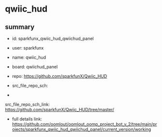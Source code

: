 # qwiic_hud
 
## summary 
* id: sparkfunx_qwiic_hud_qwiichud_panel
* user: sparkfunx
* name: qwiic_hud
* board: qwiichud_panel
* repo: https://github.com/sparkfunX/Qwiic_HUD



* src_file_repo_sch: 
*
 src_file_repo_sch_link: https://github.com/sparkfunX/Qwiic_HUD/tree/master/
* full details link: https://github.com/oomlout/oomlout_oomp_project_bot_v_2/tree/main/projects/sparkfunx_qwiic_hud_qwiichud_panel/current_version/working  






